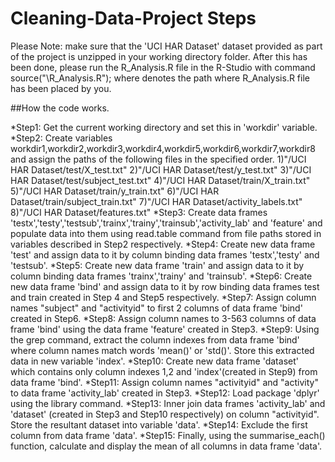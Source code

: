 # Cleaning-Data-Project Steps

Please Note: make sure that the 'UCI HAR Dataset' dataset provided as part of the project is unzipped in your working directory folder.
After this has been done, please run the R_Analysis.R file in the R-Studio with command source("<path>\R_Analysis.R"); where <path> denotes the path where R_Analysis.R file has been placed by you.

##How the code works.

*Step1: Get the current working directory and set this in 'workdir' variable.
*Step2: Create variables workdir1,workdir2,workdir3,workdir4,workdir5,workdir6,workdir7,workdir8 and assign the paths of the following files in the specified order.
		1)"/UCI HAR Dataset/test/X_test.txt"
		2)"/UCI HAR Dataset/test/y_test.txt" 
		3)"/UCI HAR Dataset/test/subject_test.txt" 
		4)"/UCI HAR Dataset/train/X_train.txt" 
		5)"/UCI HAR Dataset/train/y_train.txt" 
		6)"/UCI HAR Dataset/train/subject_train.txt" 
		7)"/UCI HAR Dataset/activity_labels.txt" 
		8)"/UCI HAR Dataset/features.txt" 
*Step3: Create data frames 'testx','testy','testsub','trainx','trainy','trainsub','activity_lab' and 'feature' and populate data into them using read.table command from file paths stored in variables described in Step2 respectively.
*Step4: Create new data frame 'test' and assign data to it by column binding data frames 'testx','testy' and 'testsub'.
*Step5: Create new data frame 'train' and assign data to it by column binding data frames 'trainx','trainy' and 'trainsub'.
*Step6: Create new data frame 'bind' and assign data to it by row binding data frames test and train created in Step 4 and Step5 respectively.
*Step7: Assign column names "subject" and "activityid" to first 2 columns of data frame 'bind' created in Step6.
*Step8: Assign column names to 3-563 columns of data frame 'bind' using the data frame 'feature' created in Step3.
*Step9: Using the grep command, extract the column indexes from data frame 'bind' where column names match words 'mean()' or 'std()'. Store this extracted data in new variable 'index'.
*Step10: Create new data frame 'dataset' which contains only column indexes 1,2 and 'index'(created in Step9) from data frame 'bind'.
*Step11: Assign column names "activityid" and "activity" to data frame 'activity_lab' created in Step3.
*Step12: Load package 'dplyr' using the library command.
*Step13: Inner join data frames 'activity_lab' and 'dataset' (created in Step3 and Step10 respectively) on column "activityid". Store the resultant dataset into variable 'data'.
*Step14: Exclude the first column from data frame 'data'.
*Step15: Finally, using the summarise_each() function, calculate and display the mean of all columns in data frame 'data'.